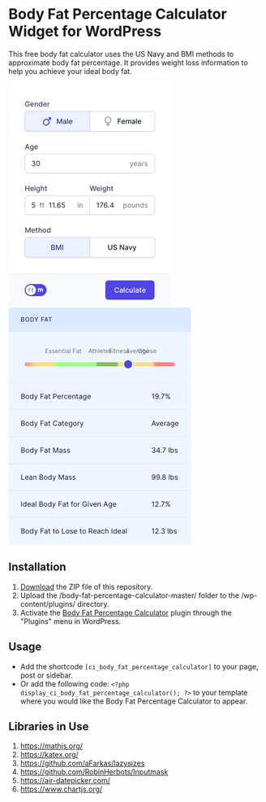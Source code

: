 # Body Fat Percentage Calculator Widget for WordPress

This free body fat calculator uses the US Navy and BMI methods to approximate body fat percentage. It provides weight loss information to help you achieve your ideal body fat.

![Body Fat Percentage Calculator Input Form](/assets/images/screenshot-1.png "Body Fat Percentage Calculator Input Form")
![Body Fat Percentage Calculator Calculation Results](/assets/images/screenshot-2.png "Body Fat Percentage Calculator Calculation Results")

## Installation

1. [Download](https://github.com/pub-calculator-io/body-fat-percentage-calculator/archive/refs/heads/master.zip) the ZIP file of this repository.
2. Upload the /body-fat-percentage-calculator-master/ folder to the /wp-content/plugins/ directory.
3. Activate the [Body Fat Percentage Calculator](https://www.calculator.io/body-fat-percentage-calculator/ "Body Fat Percentage Calculator Homepage") plugin through the "Plugins" menu in WordPress.

## Usage
* Add the shortcode `[ci_body_fat_percentage_calculator]` to your page, post or sidebar.
* Or add the following code: `<?php display_ci_body_fat_percentage_calculator(); ?>` to your template where you would like the Body Fat Percentage Calculator to appear.

## Libraries in Use
1. https://mathjs.org/
2. https://katex.org/
3. https://github.com/aFarkas/lazysizes
4. https://github.com/RobinHerbots/Inputmask
5. https://air-datepicker.com/
6. https://www.chartjs.org/
